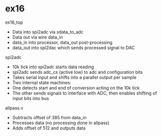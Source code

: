 # ex16

ex16_top
- Data into spi2adc via sdata_to_adc
- Data out via wire data_in
- data_in into processor, data_out post-processing
- data_out into spi2dac which sends processed signal to DAC

spi2adc
- 10k tick into spi2adc starts data reading
- spi2adc sends adc_cs (active low) to adc and configuration bits
- Takes serial input and shifts into a parallel output per sample
- Two internal state machines: 
- One detects start and end of conversion acting on the 10k tick
- The other sends signals to interface with ADC,
then enables shifting of input bits into bus

allpass.v
- Subtracts offset of 385 from data_in
- Processes data (no processing done in allpass)
- Adds offset of 512 and outputs data